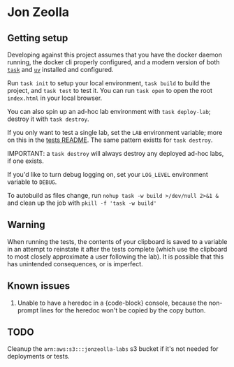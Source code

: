# Jon Zeolla

## Getting setup

Developing against this project assumes that you have the docker daemon running, the docker cli properly configured, and a modern version of both
[`task`](https://taskfile.dev/installation/) and [`uv`](https://docs.astral.sh/uv/getting-started/installation/) installed and configured.

Run `task init` to setup your local environment, `task build` to build the project, and `task test` to test it. You can run `task open` to open the root
`index.html` in your local browser.

You can also spin up an ad-hoc lab environment with `task deploy-lab`; destroy it with `task destroy`.

If you only want to test a single lab, set the `LAB` environment variable; more on this in the [tests README](./tests/README.md#configuring-tests). The same
pattern existts for `task destroy`.

IMPORTANT: a `task destroy` will always destroy any deployed ad-hoc labs, if one exists.

If you'd like to turn debug logging on, set your `LOG_LEVEL` environment variable to `DEBUG`.

To autobuild as files change, run `nohup task -w build >/dev/null 2>&1 &` and clean up the job with `pkill -f 'task -w build'`

## Warning

When running the tests, the contents of your clipboard is saved to a variable in an attempt to reinstate it after the tests complete (which use the clipboard to
most closely approximate a user following the lab). It is possible that this has unintended consequences, or is imperfect.

## Known issues

1. Unable to have a heredoc in a {code-block} console, because the non-prompt lines for the heredoc won't be copied by the copy button.

## TODO

Cleanup the `arn:aws:s3:::jonzeolla-labs` s3 bucket if it's not needed for deployments or tests.
